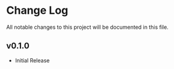 # Change Log

All notable changes to this project will be documented in this file.

## v0.1.0

- Initial Release
